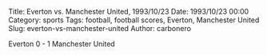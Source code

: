 Title: Everton vs. Manchester United, 1993/10/23
Date: 1993/10/23 00:00
Category: sports
Tags: football, football scores, Everton, Manchester United
Slug: everton-vs-manchester-united
Author: carbonero


Everton 0 - 1 Manchester United
